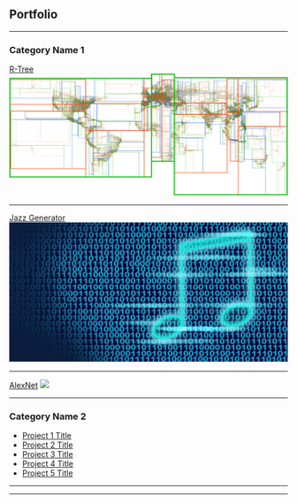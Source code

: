 ## Portfolio

---

### Category Name 1 

[R-Tree](/sample_page)
<img src="images/r_tree_picture.png?raw=true"/>

---
[Jazz Generator](/pdf/sample_presentation.pdf)
<img src="images/music_generator_picture.jpg?raw=true"/>

---
[AlexNet](http://example.com/)
<img src="alex_net_picture.jpg?raw=true"/>

---

### Category Name 2

- [Project 1 Title](http://example.com/)
- [Project 2 Title](http://example.com/)
- [Project 3 Title](http://example.com/)
- [Project 4 Title](http://example.com/)
- [Project 5 Title](http://example.com/)

---




---

